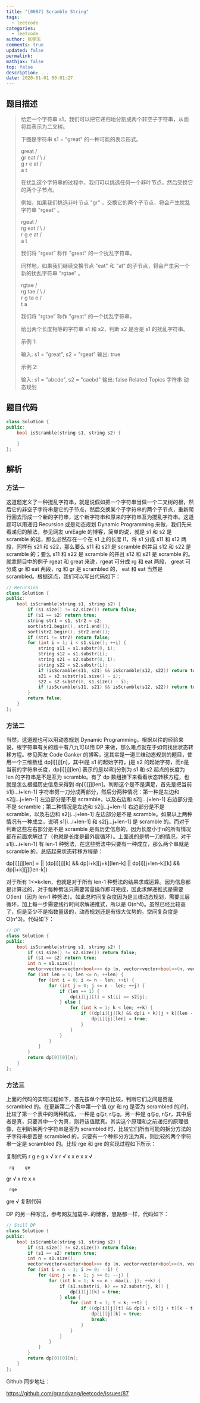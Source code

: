 ```yaml
---
title: "[0087] Scramble String"
tags:
  - leetcode
categories:
  - leetcode
author: 张学志
comments: true
updated: false
permalink:
mathjax: false
top: false
description: ...
date: 2020-01-01 00:01:27
---
```


## 题目描述

> 给定一个字符串 s1，我们可以把它递归地分割成两个非空子字符串，从而将其表示为二叉树。 
> 
> 下图是字符串 s1 = "great" 的一种可能的表示形式。 
> 
> great
> /    \
> gr    eat
> / \    /  \
> g   r  e   at
> / \
> a   t
> 
> 
> 在扰乱这个字符串的过程中，我们可以挑选任何一个非叶节点，然后交换它的两个子节点。 
> 
> 例如，如果我们挑选非叶节点 "gr" ，交换它的两个子节点，将会产生扰乱字符串 "rgeat" 。 
> 
> rgeat
> /    \
> rg    eat
> / \    /  \
> r   g  e   at
> / \
> a   t
> 
> 
> 我们将 "rgeat” 称作 "great" 的一个扰乱字符串。 
> 
> 同样地，如果我们继续交换节点 "eat" 和 "at" 的子节点，将会产生另一个新的扰乱字符串 "rgtae" 。 
> 
> rgtae
> /    \
> rg    tae
> / \    /  \
> r   g  ta  e
> / \
> t   a
> 
> 
> 我们将 "rgtae” 称作 "great" 的一个扰乱字符串。 
> 
> 给出两个长度相等的字符串 s1 和 s2，判断 s2 是否是 s1 的扰乱字符串。 
> 
> 示例 1: 
> 
> 输入: s1 = "great", s2 = "rgeat"
> 输出: true
> 
> 
> 示例 2: 
> 
> 输入: s1 = "abcde", s2 = "caebd"
> 输出: false 
> Related Topics 字符串 动态规划

## 题目代码

```cpp
class Solution {
public:
    bool isScramble(string s1, string s2) {
        
    }
};
```

## 解析

### 方法一

这道题定义了一种搅乱字符串，就是说假如把一个字符串当做一个二叉树的根，然后它的非空子字符串是它的子节点，然后交换某个子字符串的两个子节点，重新爬行回去形成一个新的字符串，这个新字符串和原来的字符串互为搅乱字符串。这道题可以用递归 Recursion 或是动态规划 Dynamic Programming 来做，我们先来看递归的解法，参见网友 uniEagle 的博客，简单的说，就是 s1 和 s2 是 scramble 的话，那么必然存在一个在 s1 上的长度 l1，将 s1 分成 s11 和 s12 两段，同样有 s21 和 s22，那么要么 s11 和 s21 是 scramble 的并且 s12 和 s22 是 scramble 的；要么 s11 和 s22 是 scramble 的并且 s12 和 s21 是 scramble 的。就拿题目中的例子 rgeat 和 great 来说，rgeat 可分成 rg 和 eat 两段， great 可分成 gr 和 eat 两段，rg 和 gr 是 scrambled 的， eat 和 eat 当然是 scrambled。根据这点，我们可以写出代码如下：



```cpp
// Recursion
class Solution {
public:
    bool isScramble(string s1, string s2) {
        if (s1.size() != s2.size()) return false;
        if (s1 == s2) return true;
        string str1 = s1, str2 = s2;
        sort(str1.begin(), str1.end());
        sort(str2.begin(), str2.end());
        if (str1 != str2) return false;
        for (int i = 1; i < s1.size(); ++i) {
            string s11 = s1.substr(0, i);
            string s12 = s1.substr(i);
            string s21 = s2.substr(0, i);
            string s22 = s2.substr(i);
            if (isScramble(s11, s21) && isScramble(s12, s22)) return true;
            s21 = s2.substr(s1.size() - i);
            s22 = s2.substr(0, s1.size() - i);
            if (isScramble(s11, s21) && isScramble(s12, s22)) return true;
        }
        return false;
    }
};
```

### 方法二

当然，这道题也可以用动态规划 Dynamic Programming，根据以往的经验来说，根字符串有关的题十有八九可以用 DP 来做，那么难点就在于如何找出状态转移方程。参见网友 Code Ganker 的博客，这其实是一道三维动态规划的题目，使用一个三维数组 dp[i][j][n]，其中i是 s1 的起始字符，j是 s2 的起始字符，而n是当前的字符串长度，dp[i][j][len] 表示的是以i和j分别为 s1 和 s2 起点的长度为 len 的字符串是不是互为 scramble。有了 dp 数组接下来看看状态转移方程，也就是怎么根据历史信息来得到 dp[i][j][len]。判断这个是不是满足，首先是把当前 s1[i...i+len-1] 字符串劈一刀分成两部分，然后分两种情况：第一种是左边和 s2[j...j+len-1] 左边部分是不是 scramble，以及右边和 s2[j...j+len-1] 右边部分是不是 scramble；第二种情况是左边和 s2[j...j+len-1] 右边部分是不是 scramble，以及右边和 s2[j...j+len-1] 左边部分是不是 scramble。如果以上两种情况有一种成立，说明 s1[i...i+len-1] 和 s2[j...j+len-1] 是 scramble 的。而对于判断这些左右部分是不是 scramble 是有历史信息的，因为长度小于n的所有情况都在前面求解过了（也就是长度是最外层循环）。上面说的是劈一刀的情况，对于 s1[i...i+len-1] 有 len-1 种劈法，在这些劈法中只要有一种成立，那么两个串就是 scramble 的。总结起来状态转移方程是：

dp[i][j][len] = || (dp[i][j][k] && dp[i+k][j+k][len-k] || dp[i][j+len-k][k] && dp[i+k][j][len-k])

对于所有 1<=k<len，也就是对于所有 len-1 种劈法的结果求或运算。因为信息都是计算过的，对于每种劈法只需要常量操作即可完成，因此求解递推式是需要 O(len)（因为 len-1 种劈法）。如此总时间复杂度因为是三维动态规划，需要三层循环，加上每一步需要线行时间求解递推式，所以是 O(n^4)。虽然已经比较高了，但是至少不是指数量级的，动态规划还是有很大优势的，空间复杂度是 O(n^3)。代码如下：

```cpp
// DP
class Solution {
public:
    bool isScramble(string s1, string s2) {
        if (s1.size() != s2.size()) return false;
        if (s1 == s2) return true;
        int n = s1.size();
        vector<vector<vector<bool>>> dp (n, vector<vector<bool>>(n, vector<bool>(n + 1)));
        for (int len = 1; len <= n; ++len) {
            for (int i = 0; i <= n - len; ++i) {
                for (int j = 0; j <= n - len; ++j) {
                    if (len == 1) {
                        dp[i][j][1] = s1[i] == s2[j];
                    } else {
                        for (int k = 1; k < len; ++k) {
                            if ((dp[i][j][k] && dp[i + k][j + k][len - k]) || (dp[i + k][j][len - k] && dp[i][j + len - k][k])) {
                                dp[i][j][len] = true;
                            }
                        }
                    }                
                }
            }
        }
        return dp[0][0][n];
    }
};
```

### 方法三

上面的代码的实现过程如下，首先按单个字符比较，判断它们之间是否是 scrambled 的。在更新第二个表中第一个值 (gr 和 rg 是否为 scrambled 的)时，比较了第一个表中的两种构成，一种是 g与r, r与g，另一种是 g与g, r与r，其中后者是真，只要其中一个为真，则将该值赋真。其实这个原理和之前递归的原理很像，在判断某两个字符串是否为 scrambled 时，比较它们所有可能的拆分方法的子字符串是否是 scrambled 的，只要有一个种拆分方法为真，则比较的两个字符串一定是 scrambled 的。比较 rge 和 gre 的实现过程如下所示：

复制代码
     r    g    e
g    x    √    x
r    √    x    x
e    x    x    √


     rg    ge
gr    √    x
re    x    x


     rge
gre   √
复制代码
 

DP 的另一种写法，参考网友加载中..的博客，思路都一样，代码如下：

```cpp
// Still DP
class Solution {
public:
    bool isScramble(string s1, string s2) {
        if (s1.size() != s2.size()) return false;
        if (s1 == s2) return true;
        int n = s1.size();
        vector<vector<vector<bool>>> dp (n, vector<vector<bool>>(n, vector<bool>(n + 1)));
        for (int i = n - 1; i >= 0; --i) {
            for (int j = n - 1; j >= 0; --j) {
                for (int k = 1; k <= n - max(i, j); ++k) {
                    if (s1.substr(i, k) == s2.substr(j, k)) {
                        dp[i][j][k] = true;
                    } else {
                        for (int t = 1; t < k; ++t) {
                            if ((dp[i][j][t] && dp[i + t][j + t][k - t]) || (dp[i][j + k - t][t] && dp[i + t][j][k - t])) {
                                dp[i][j][k] = true;
                                break;
                            }
                        }
                    }
                }
            }
        }
        return dp[0][0][n];
    }
};
```

Github 同步地址：

https://github.com/grandyang/leetcode/issues/87

 